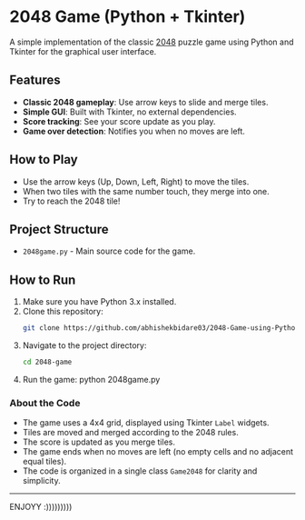 # 2048 Game (Python + Tkinter)

A simple implementation of the classic [2048](https://en.wikipedia.org/wiki/2048_(video_game)) puzzle game using Python and Tkinter for the graphical user interface.

## Features

- **Classic 2048 gameplay**: Use arrow keys to slide and merge tiles.
- **Simple GUI**: Built with Tkinter, no external dependencies.
- **Score tracking**: See your score update as you play.
- **Game over detection**: Notifies you when no moves are left.

## How to Play

- Use the arrow keys (Up, Down, Left, Right) to move the tiles.
- When two tiles with the same number touch, they merge into one.
- Try to reach the 2048 tile!

## Project Structure

- `2048game.py` - Main source code for the game.

## How to Run

1. Make sure you have Python 3.x installed.
2. Clone this repository:
   ```bash
   git clone https://github.com/abhishekbidare03/2048-Game-using-Python.git
   ```
3. Navigate to the project directory:
   ```bash
   cd 2048-game
   ```
4. Run the game:
   python 2048game.py


### About the Code

- The game uses a 4x4 grid, displayed using Tkinter `Label` widgets.
- Tiles are moved and merged according to the 2048 rules.
- The score is updated as you merge tiles.
- The game ends when no moves are left (no empty cells and no adjacent equal tiles).
- The code is organized in a single class `Game2048` for clarity and simplicity.

---

ENJOYY :)))))))))
